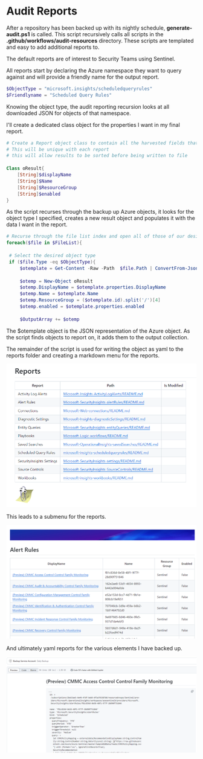 # Audit Reports

After a repository has been backed up with its nightly schedule, **generate-audit.ps1** is called.  This script recursively calls all scripts in the **\.github/workflows/audit-resources** directory.  These scripts are templated and easy to add additional reports to.

The default reports are of interest to Security Teams using Sentinel.

All reports start by declaring the Azure namespace they want to query against and will provide a friendly name for the output report.

```powershell
$ObjectType = "microsoft.insights/scheduledqueryrules"
$Friendlyname = "Scheduled Query Rules"
```

Knowing the object type, the audit reporting recursion looks at all downloaded JSON for objects of that namespace.

I'll create a dedicated class object for the properties I want in my final report.

```powershell
# Create a Report object class to contain all the harvested fields that interest me.
# This will be unique with each report
# this will allow results to be sorted before being written to file

Class oResult{
    [String]$displayName
    [String]$Name
    [String]$ResourceGroup
    [String]$enabled
}
```

As the script recurses through the backup up Azure objects, it looks for the object type I specified, creates a new result object and populates it with the data I want in the report.

```powershell
# Recurse through the file list index and open all of those of our desired type
foreach($file in $FileList){

 # Select the desired object type
 if ($file.Type -eq $ObjectType){
     $otemplate = Get-Content -Raw -Path  $file.Path | ConvertFrom-Json

     $otemp = New-Object oResult
     $otemp.DisplayName = $otemplate.properties.DisplayName
     $otemp.Name = $otemplate.Name
     $otemp.ResourceGroup = ($otemplate.id).split('/')[4]
     $otemp.enabled = $otemplate.properties.enabled

     $OutputArray += $otemp
```

The $otemplate object is the JSON representation of the Azure object.  As the script finds objects to report on, it adds them to the output collection.

The remainder of the script is used for writing the object as yaml to the reports folder and creating a markdown menu for the reports.

![](./img/reportmenu.png)

This leads to a submenu for the reports.

![](./img/reportsubmenu.png)

And ultimately yaml reports for the various elements I have backed up.

![](./img/report.png)


